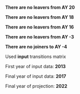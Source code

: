 __There are no leavers from AY 20__

__There are no leavers from AY 18__

__There are no leavers from AY 16__

__There are no leavers from AY -3__

__There are no joiners to AY -4__


Used __input__ transitions matrix


First year of input data: __2013__

Final year of input data: __2017__

Final year of projection: __2022__